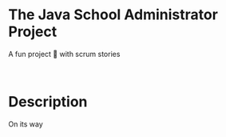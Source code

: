 # The Java School Administrator Project

A fun project 🦉 with scrum stories

<br>

# Description

On its way

